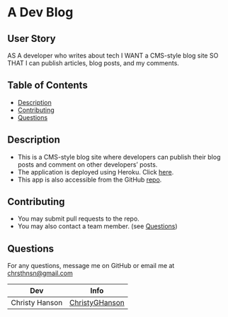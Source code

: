 # A Dev Blog

## User Story

AS A developer who writes about tech
I WANT a CMS-style blog site
SO THAT I can publish articles, blog posts, and my comments.

## Table of Contents
* [Description](#description)
* [Contributing](#contributing)
* [Questions](#questions)

## Description
  
* This is a CMS-style blog site where developers can publish their blog posts and comment on other developers’ posts.
* The application is deployed using Heroku. Click [here](link).
* This app is also accessible from the GitHub [repo](https://github.com/ChristyGHanson/14-a-dev-blog).

## Contributing

* You may submit pull requests to the repo.
* You may also contact a team member. (see [Questions](#questions))

## Questions
  
For any questions, message me on GitHub or email me at chrsthnsn@gmail.com

| Dev | Info |
| ----------- | ----------- |
| Christy Hanson | [ChristyGHanson](https://github.com/ChristyGHanson/14-a-dev-blog)  |
